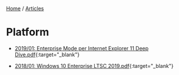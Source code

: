 [Home](/) / [Articles](/docs/articles)
# Platform

* [2019/01: Enterprise Mode per Internet Explorer 11 Deep Dive.pdf](2019-01/Enterprise%20Mode%20per%20Internet%20Explorer%2011%20Deep%20Dive.pdf){:target="_blank"}

* [2018/01: Windows 10 Enterprise LTSC 2019.pdf](2018-01/Windows%2010%20Enterprise%20LTSC%202019.pdf){:target="_blank"}
